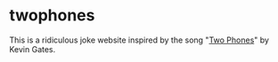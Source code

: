 # twophones

This is a ridiculous joke website inspired by the song "[Two Phones](https://www.youtube.com/watch?v=oiY_iKSpWLM)" by Kevin Gates. 
